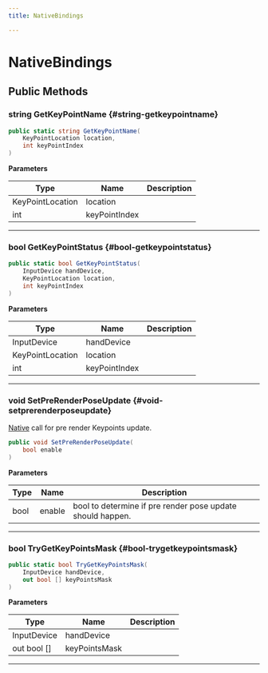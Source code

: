 ```yaml
---
title: NativeBindings

---
```


# NativeBindings










## Public Methods

### string GetKeyPointName {#string-getkeypointname}

```csharp
public static string GetKeyPointName(
    KeyPointLocation location,
    int keyPointIndex
)
```


**Parameters**

| Type | Name  | Description  | 
|--|--|--|
| KeyPointLocation |location||
| int |keyPointIndex||






-----------

### bool GetKeyPointStatus {#bool-getkeypointstatus}

```csharp
public static bool GetKeyPointStatus(
    InputDevice handDevice,
    KeyPointLocation location,
    int keyPointIndex
)
```


**Parameters**

| Type | Name  | Description  | 
|--|--|--|
| InputDevice |handDevice||
| KeyPointLocation |location||
| int |keyPointIndex||






-----------

### void SetPreRenderPoseUpdate {#void-setprerenderposeupdate}

[Native](/versioned_docs/version-14-Jun-2023/unity-api/api/UnityEngine.XR.MagicLeap.Native/UnityEngine.XR.MagicLeap.Native.md) call for pre render Keypoints update. 

```csharp
public void SetPreRenderPoseUpdate(
    bool enable
)
```


**Parameters**

| Type | Name  | Description  | 
|--|--|--|
| bool |enable|bool to determine if pre render pose update should happen.|






-----------

### bool TryGetKeyPointsMask {#bool-trygetkeypointsmask}

```csharp
public static bool TryGetKeyPointsMask(
    InputDevice handDevice,
    out bool [] keyPointsMask
)
```


**Parameters**

| Type | Name  | Description  | 
|--|--|--|
| InputDevice |handDevice||
| out bool [] |keyPointsMask||






-----------


